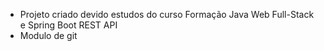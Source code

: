 - Projeto criado devido estudos do curso Formação Java Web Full-Stack e Spring Boot REST API
- Modulo de git
